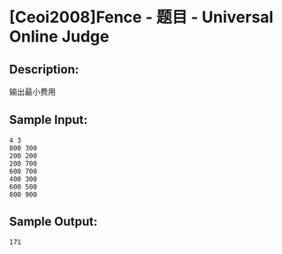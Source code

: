 # [Ceoi2008]Fence - 题目 - Universal Online Judge

## Description: 

输出最小费用


## Sample Input: 
```
4 3
800 300
200 200
200 700
600 700
400 300
600 500
800 900
```

## Sample Output: 
```
171
```
